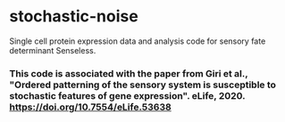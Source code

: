 # stochastic-noise
Single cell protein expression data and analysis code for sensory fate determinant Senseless.

### This code is associated with the paper from Giri et al., "Ordered patterning of the sensory system is susceptible to stochastic features of gene expression". eLife, 2020. https://doi.org/10.7554/eLife.53638

